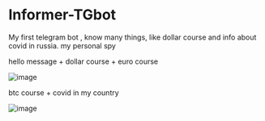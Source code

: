 # Informer-TGbot 
My first telegram bot , know many things, like dollar course and info about covid in russia.
my personal spy 

hello message + dollar course + euro course

![image](https://user-images.githubusercontent.com/63122696/111369741-79249380-86a8-11eb-8efa-1441fa3b3b99.png)

btc course + covid in my country

![image](https://user-images.githubusercontent.com/63122696/111369817-880b4600-86a8-11eb-910f-757602bbb075.png)
